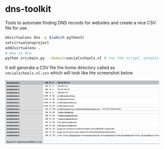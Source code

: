# dns-toolkit
Tools to automate finding DNS records for websites and create a nice CSV file for use.

```sh
mkvirtualenv dns -p $(which python3)
setvirtualenvproject
add2virtualenv .
# How to Run
python src/main.py --domain=socialschools.nl # run the script, outputs the csv file for the domain
```

It will generate a CSV file the home directory called as `socialschools.nl.csv` which will look like the screenshot below


![preview](preview.png)

